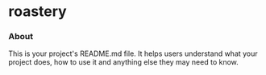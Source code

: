roastery
========

### About

This is your project's README.md file. It helps users understand what your
project does, how to use it and anything else they may need to know.